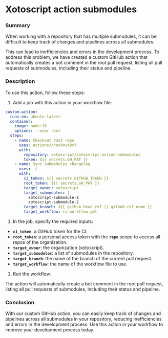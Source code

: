# Xotoscript action submodules

### Summary

When working with a repository that has multiple submodules, it can be difficult to keep track of changes and pipelines across all submodules. 

This can lead to inefficiencies and errors in the development process. To address this problem, we have created a custom GitHub action that automatically creates a bot comment in the root pull request, listing all pull requests of submodules, including their status and pipeline.

### Description

To use this action, follow these steps:

1. Add a job with this action in your workflow file:

```yaml
custom-action:
  runs-on: ubuntu-latest
  container:
    image: node:16
    options: --user root
  steps:
    - name: Checkout root repo
      uses: actions/checkout@v3
      with:
        repository: xotoscript/xotoscript-action-submodules
        token: ${{ secrets.GH_PAT }}
    - name: Sync submodules changelog
      uses: ./
      with:
        ci_token: ${{ secrets.GITHUB_TOKEN }}
        root_token: ${{ secrets.GH_PAT }}
        target_owner: xotoscript
        target_submodules: |
          xotoscript-submodule-1
          xotoscript-submodule-2
        target_branch: ${{ github.head_ref || github.ref_name }}
        target_workflow: ci-workflow.yml
```

1. In the job, specify the required inputs:
- **`ci_token`**: a GitHub token for the CI.
- **`root_token`**: a personal access token with the **`repo`** scope to access all repos of the organization.
- **`target_owner`**: the organization (xotoscript).
- **`target_submodules`**: a list of submodules in the repository.
- **`target_branch`**: the name of the branch of the current pull request.
- **`target_workflow`**: the name of the workflow file to use.
1. Run the workflow.

The action will automatically create a bot comment in the root pull request, listing all pull requests of submodules, including their status and pipeline.

### Conclusion

With our custom GitHub action, you can easily keep track of changes and pipelines across all submodules in your repository, reducing inefficiencies and errors in the development process. Use this action in your workflow to improve your development process today.